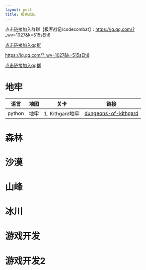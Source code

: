 ```yaml
---
layout: post
title: 极客战记
---
```

点击链接加入群聊【极客战记/codecombat】：https://jq.qq.com/?_wv=1027&k=515sEh8

[点击链接加入qq群](https://jq.qq.com/?_wv=1027&k=515sEh8)

<https://jq.qq.com/?_wv=1027&k=515sEh8>

[点击链接加入qq群][网址1]



# 地牢

语言 | 地图 | 关卡 | 链接
---|---|---|---
python | 地牢 | 1. Kithgard地牢 | [dungeons-of-kithgard](/极客战记/dungeons-of-kithgard.html)

# 森林
# 沙漠
# 山峰
# 冰川
# 游戏开发
# 游戏开发2


[网址1]:https://jq.qq.com/?_wv=1027&k=515sEh8